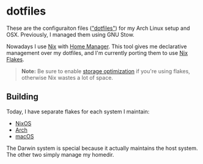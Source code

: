 # dotfiles

These are the configuraiton files (["dotfiles"](http://dotfiles.github.io/))
for my Arch Linux setup and OSX. Previously, I managed them using GNU Stow.

Nowadays I use [Nix](https://nixos.org/) with
[Home Manager](https://github.com/nix-community/home-manager). This tool gives
me declarative management over my dotfiles, and I'm currently porting them to
use [Nix Flakes](https://wiki.nixos.org/wiki/Flakes).

> **Note:** Be sure to enable [storage
> optimization](https://wiki.nixos.org/wiki/Storage_optimization) if you're
> using flakes, otherwise Nix wastes a lot of space.

## Building

Today, I have separate flakes for each system I maintain:

- [NixOS](./nix/blackbeta)
- [Arch](./nix/arch)
- [macOS](./nix/darwin)

The Darwin system is special because it actually maintains the host system. The
other two simply manage my homedir.
